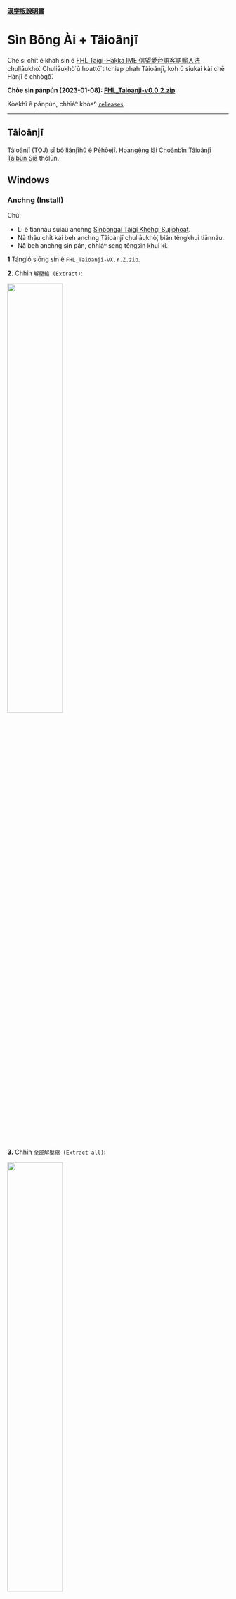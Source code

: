 **[漢字版說明書](README.md)**

# Sìn Bōng Ài + Tâioânjī

Che sī chi̍t ê khah sin ê [FHL Taigi-Hakka IME 信望愛台語客語輸入法](https://taigi.fhl.net/TaigiIME/) chuliāukhò͘. Chuliāukhò͘ ū hoattō͘ ti̍tchiap phah Tâioânjī, koh ū siukái kài chē Hànjī ê chhògō͘.

**Chòe sin pánpún (2023-01-08): [FHL_Taioanji-v0.0.2.zip](https://github.com/aiongg/fhl-toj/releases/download/v0.0.2/FHL_Taioanji-v0.0.2.zip)**

Kòekhì ê pánpún, chhiáⁿ khòaⁿ [`releases`](https://github.com/aiongg/fhl-toj/releases).

---

## Tâioânjī

Tâioânjī (TOJ) sī bô liânjīhû ê Pe̍hōejī. Hoangêng lâi [Choânbîn Tâioânjī Tâibûn Siā](https://www.facebook.com/groups/3890458310987344) thólūn.

## Windows

### Anchng (Install)

Chù:

- Lí ê tiānnáu suiàu anchng [Sìnbōngài Tâigí Khehgí Suji̍phoat](https://taigi.fhl.net/TaigiIME/).
- Nā thâu chi̍t kái beh anchng Tâioànjī chuliāukhò͘, bián têngkhui tiānnáu.
- Nā beh anchng sin pán, chhiáⁿ seng têngsin khui ki.

**1** Tángló͘ siōng sin ê `FHL_Taioanji-vX.Y.Z.zip`.

**2.** Chhi̍h `解壓縮 (Extract)`:

<img src="soatbeng/01-download.png" width="50%" height="50%">

**3.** Chhi̍h `全部解壓縮 (Extract all)`:

<img src="soatbeng/02-extract.png" width="50%" height="50%">

**4.** Chhi̍h `解壓縮 (Extract)` kàu chi̍t ê Folder:

<img src="soatbeng/03-extract.png" width="50%" height="50%">

**5.** Chhi̍h Folder phah khui:

<img src="soatbeng/04-open.png" width="50%" height="50%">

**6.** Chhi̍h `windows_install.bat` (chhi̍h lo̍h khì bô hoánèng sī chèngsiông)

<img src="soatbeng/05-install.png" width="50%" height="50%">

Ánne to̍h ē sái khai-sí sú-iōng. Nā iáu bô Tâioânjī, chhiáⁿ têng khui tiānnáu koh chhì chi̍t pái.

Ūi tio̍h phah Tâioânjī khah līpiān, suji̍phoat ê siattēng chò 1-9 soán Hànjī:

<img src="soatbeng/06-settings.png" width="50%" height="50%">

---

### Santû (Uninstall)

**1.** Têngsin khui ki. (Oânsêng santû chìnchêng, m̄ thang chhiat ōaⁿ FHL suji̍phoat.)
   
**2.** Chhi̍h `windows_uninstall.bat`

---

### Nā ū tú tio̍h būntê

Nā bô hoattō͘ chng á sī san, chhiáⁿ chhiútōng kā `TalmageOverride.db` chng/san. Ē kì tit ta̍k pái **chng/san chìnchêng ài têngsin khui ki**.

Chhiáⁿ chhiútōng phah khui suji̍phoat ê Folder, kā chuliāu khò͘ santiāu, koh têngkhui tiānnáu to̍h ē sái tit.

#### 1. Phah khui suji̍phoat ê Folder

Phah khui suji̍phoat ê Folder ū 2 ê hoattō͘:

1 (A). Tī `檔案總管 (explorer)` ê Folder Path téngbīn phah:

```
%APPDATA%\FHL TaigiIME\IMTalmage
```

<img src="soatbeng/alt01-manual.png" width="50%" height="50%">

**á sī**

1 (B). Chhōe `cmd` ka phah khui:

<img src="soatbeng/alt02-cmd.png" width="50%" height="50%">

Kā `explorer.exe` phah khui, tio̍h chhiú phah: `explorer.exe "%APPDATA%\FHL TaigiIME\IMTalmage"`

<img src="soatbeng/alt03-open.png" width="50%" height="50%">

#### 2. Kā chuliāu khò͘ santiāu

San `TalmageOverride.db`:

<img src="soatbeng/alt04-override.png" width="50%" height="50%">

---

## Phōngkó (Mac)

Chhiáⁿ tángló͘ kah Windows kāngkhoán ê `FHL_Taioanji.zip`, koh unzip kàu chi̍t ê Folder.

Iōng Finder chhōe `~/Library/Application Support/FHL TaigiIME/IMTalmage`. Kā `TalmageOverride.db` hē tī `IMTalmage`, to̍h ē sái tit súiōng.

Nā beh san tiāu, kā `TalmageOverride.db` san tiāu to̍h ē sái tit.

## Developers

There's just a simple build script in `src/build.py`. You will need a CSV file with 4 columns:

```
1. id - a number
2. original lomaji - fully hyphenated as in the original FHL database
3. taioanji - with hyphens removed (either joined or spaced) as required
4. hanji - desired hanji output

Run the script and copy the output SQLite database `TalmageOverride.db` to the appropriate folder for your platform. To uninstall or modify, you must log out and log back in (or reboot) first.